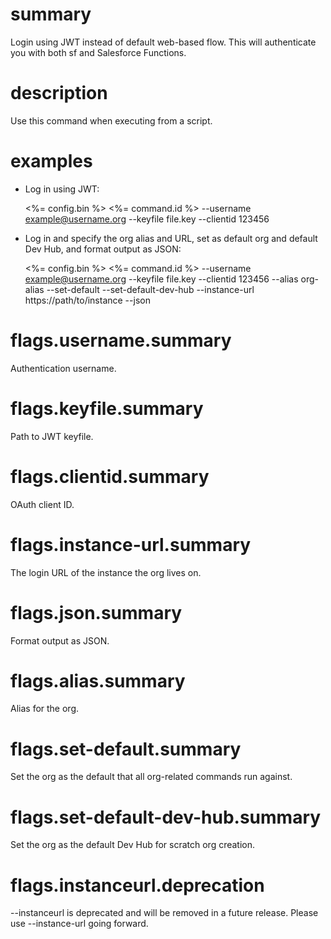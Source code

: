 # summary

Login using JWT instead of default web-based flow. This will authenticate you with both sf and Salesforce Functions.

# description

Use this command when executing from a script.

# examples

- Log in using JWT:

  <%= config.bin %> <%= command.id %> --username example@username.org --keyfile file.key --clientid 123456

- Log in and specify the org alias and URL, set as default org and default Dev Hub, and format output as JSON:

  <%= config.bin %> <%= command.id %> --username example@username.org --keyfile file.key --clientid 123456 --alias org-alias --set-default --set-default-dev-hub --instance-url https://path/to/instance --json

# flags.username.summary

Authentication username.

# flags.keyfile.summary

Path to JWT keyfile.

# flags.clientid.summary

OAuth client ID.

# flags.instance-url.summary

The login URL of the instance the org lives on.

# flags.json.summary

Format output as JSON.

# flags.alias.summary

Alias for the org.

# flags.set-default.summary

Set the org as the default that all org-related commands run against.

# flags.set-default-dev-hub.summary

Set the org as the default Dev Hub for scratch org creation.

# flags.instanceurl.deprecation

--instanceurl is deprecated and will be removed in a future release. Please use --instance-url going forward.
